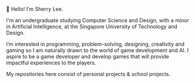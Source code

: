 👋 Hello! I’m Sherry Lee.


I'm an undergraduate studying Computer Science and Design, with a minor in Artificial Intelligence, at the Singapore University of Technology and Design.


I’m interested in programming, problem-solving, designing, creativity and gaming so I am naturally drawn to the world of game development and AI. I aspire to be a game developer and develop games that will provide impactful experiences to the players.


My repositories here consist of personal projects & school projects.
